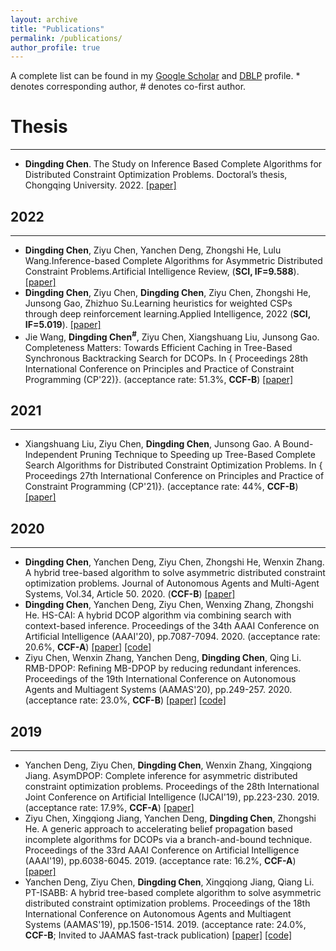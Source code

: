 ```yaml
---
layout: archive
title: "Publications"
permalink: /publications/
author_profile: true
---
```


A complete list can be found in my [Google Scholar](https://scholar.google.com/citations?user=yzSIENcAAAAJ&hl=en&oi=ao) and [DBLP](https://dblp.org/pid/35/5833.html) profile. * denotes corresponding author, # denotes co-first author.

# Thesis
------------
- **Dingding Chen**. The Study on Inference Based Complete Algorithms for Distributed Constraint Optimization Problems. Doctoral’s thesis, Chongqing University. 2022. [[paper]](/files/doctoral_thesis.pdf)

## 2022
------------
- **Dingding Chen**, Ziyu Chen, Yanchen Deng, Zhongshi He, Lulu Wang.Inference-based Complete Algorithms for Asymmetric Distributed Constraint Problems.Artificial Intelligence Review, (**SCI, IF=9.588**). [[paper]](/files/AIR22.pdf)
- **Dingding Chen**, Ziyu Chen, **Dingding Chen**, Ziyu Chen, Zhongshi He, Junsong Gao, Zhizhuo Su.Learning heuristics for weighted CSPs through deep reinforcement learning.Applied Intelligence, 2022 (**SCI, IF=5.019**). [[paper]](/files/APIN22.pdf)
- Jie Wang, **Dingding Chen<sup>#</sup>**, Ziyu Chen, Xiangshuang Liu, Junsong Gao. Completeness Matters: Towards Efficient Caching in Tree-Based Synchronous Backtracking Search for DCOPs. In { Proceedings 28th International Conference on Principles and Practice of Constraint Programming (CP'22)}. (acceptance rate: 51.3\%, **CCF-B**)  [[paper]](/files/cp22.pdf)

## 2021
------------
- Xiangshuang Liu, Ziyu Chen, **Dingding Chen**, Junsong Gao. A Bound-Independent Pruning Technique to Speeding up Tree-Based Complete Search Algorithms for Distributed Constraint Optimization Problems. In { Proceedings 27th International Conference on Principles and Practice of Constraint Programming (CP'21)}. (acceptance rate: 44\%, **CCF-B**)  [[paper]](/files/cp21.pdf)
## 2020
------------
- **Dingding Chen**, Yanchen Deng, Ziyu Chen, Zhongshi He, Wenxin Zhang. A hybrid tree-based algorithm to solve asymmetric distributed constraint optimization problems. Journal of Autonomous Agents and Multi-Agent Systems, Vol.34, Article 50. 2020. (**CCF-B**) [[paper]](/files/JAAMAS20.pdf)
- **Dingding Chen**, Yanchen Deng, Ziyu Chen, Wenxing Zhang, Zhongshi He. HS-CAI: A hybrid DCOP algorithm via combining search with context-based inference. Proceedings of the 34th AAAI Conference on Artificial Intelligence (AAAI'20), pp.7087-7094. 2020. (acceptance rate: 20.6%, **CCF-A**) [[paper]](/files/aaai20.pdf) [[code]](https://github.com/czy920/DCOPSovler)
- Ziyu Chen, Wenxin Zhang, Yanchen Deng, **Dingding Chen**, Qing Li. RMB-DPOP: Refining MB-DPOP by reducing redundant inferences. Proceedings of the 19th International Conference on Autonomous Agents and Multiagent Systems (AAMAS'20), pp.249-257. 2020. (acceptance rate: 23.0%, **CCF-B**) [[paper]](/files/aamas20.pdf) [[code]](https://github.com/czy920/RMB-DPOP)
## 2019
------------
- Yanchen Deng, Ziyu Chen, **Dingding Chen**, Wenxin Zhang, Xingqiong Jiang. AsymDPOP: Complete inference for asymmetric distributed constraint optimization problems. Proceedings of the 28th International Joint Conference on Artificial Intelligence (IJCAI'19), pp.223-230. 2019. (acceptance rate: 17.9%, **CCF-A**) [[paper]](/files/ijcai19.pdf)
- Ziyu Chen, Xingqiong Jiang, Yanchen Deng, **Dingding Chen**, Zhongshi He. A generic approach to accelerating belief propagation based incomplete algorithms for DCOPs via a branch-and-bound technique. Proceedings of the 33rd AAAI Conference on Artificial Intelligence (AAAI'19), pp.6038-6045. 2019. (acceptance rate: 16.2%, **CCF-A**) [[paper]](/files/aaai19.pdf)
- Yanchen Deng, Ziyu Chen, **Dingding Chen**, Xingqiong Jiang, Qiang Li. PT-ISABB: A hybrid tree-based complete algorithm to solve asymmetric distributed constraint optimization problems. Proceedings of the 18th International Conference on Autonomous Agents and Multiagent Systems (AAMAS'19), pp.1506-1514. 2019. (acceptance rate: 24.0%, **CCF-B**; Invited to JAAMAS fast-track publication) [[paper]](/files/aamas19.pdf) [[code]](https://github.com/czy920/DCOPSovlerAlgorithm_PTISABB)
